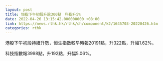 ```yaml
---
layout: post
title: 恒指下午初段升逾300點　科指升5%
date: 2022-04-26 13:15:42.000000000 +08:00
link: https://news.rthk.hk/rthk/ch/component/k2/1645703-20220426.htm
categories: rthk
---
```


港股下午初段持續升勢，恒生指數較早時報20191點，升322點，升幅1.62%。

科技指數報3998點，升192點，升幅5.06%。
